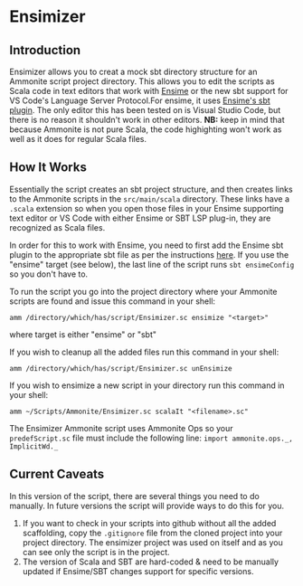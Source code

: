 # Ensimizer
## Introduction
Ensimizer allows you to creat a mock sbt directory structure for an Ammonite script project directory. This allows you to edit the scripts as Scala code in text editors that work with [Ensime](http://ensime.org/) or the new sbt support for VS Code's Language Server Protocol.For ensime, it uses [Ensime's sbt plugin](http://ensime.org/build_tools/sbt/). The only editor this has been tested on is Visual Studio Code, but there is no reason it shouldn't work in other editors. **NB:** keep in mind that because Ammonite is not pure Scala, the  code highighting won't work as well as it does for regular Scala files.
## How It Works
Essentially the script creates an sbt project structure, and then creates links to the Ammonite scripts in the `src/main/scala` directory. These links have a `.scala` extension so when you open those files in your Ensime supporting text editor or VS Code with either Ensime or SBT LSP plug-in, they are recognized as Scala files.

In order for this to work with Ensime, you need to first add the Ensime sbt plugin to the appropriate sbt file  as per the instructions [here](http://ensime.org/build_tools/sbt/#install). If you use the "ensime" target (see below), the last line of the script runs `sbt ensimeConfig` so you don't have to.

To run the script you go into the project directory where your Ammonite scripts are found and issue this command in your shell:

`amm /directory/which/has/script/Ensimizer.sc ensimize "<target>"`

where target is either "ensime" or "sbt"

If you wish to cleanup all the added files run this command in your shell:

`amm /directory/which/has/script/Ensimizer.sc unEnsimize`

If you wish to ensimize a new script in your directory run this command in your shell:

`amm ~/Scripts/Ammonite/Ensimizer.sc scalaIt "<filename>.sc"`

The Ensimizer Ammonite script uses Ammonite Ops so your `predefScript.sc` file must include the following line:
`import ammonite.ops._, ImplicitWd._`

## Current Caveats
In this version of the script, there are several things you need to do manually. In future versions the script will provide ways to do this for you.
1. If you want to check in your scripts into github without all the added scaffolding, copy the `.gitignore` file from the cloned project into your project directory. The ensimizer project was used on itself and as you can see only the script is in the project.
2. The version of Scala and SBT are hard-coded & need to be manually updated if Ensime/SBT changes support for specific versions.

 

